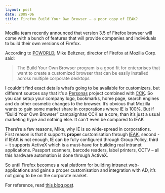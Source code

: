 ```yaml
---
layout: post
date: 2009-06
title: Firefox Build Your Own Browser – a poor copy of IEAK?
---
```


Mozilla team recently announced that version 3.5 of Firefox browser will come with a bunch of features that will provide companies and individuals to build their own versions of Firefox.

According to <a href="http://www.pcworld.com/businesscenter/article/166328/mozilla_to_let_enterprises_build_custom_firefox_browsers.html">PCWORLD</a>, Mike Beltzner, director of Firefox at Mozilla Corp. said:

> The Build Your Own Browser program is a good fit for enterprises that want to create a customized browser that can be easily installed across multiple corporate desktops

I couldn’t find exact details what’s going to be available for customizers, but different sources say that it’s a <a href="http://labs.mozilla.com/projects/firefox-personas/">Personas</a> project combined with <a href="http://www.mozilla.org/projects/cck/firefox/">CCK</a>. So you can setup your company logo, bookmarks, home page, search engines and do other cosmetic changes to the browser. It’s obvious that Mozilla wants to gain some market share in corporations where IE is 100%. But if “Build Your Own Browser” campaignhas CCK as a core, than it’s just a usual marketing hype and nothing else. It can't even be compared to IEAK

There’re a few reasons, Mike, why IE is so wide-spread in corporations. First reason is that it supports **proper** customisation through <a href="http://technet.microsoft.com/en-us/ie/bb219517.aspx">IEAK</a>, second - if IEAK is not enough, IE can be fully configured through Group Policy, third – it supports ActiveX which is a must-have for building real intranet applications. Passport scanners, barcode readers, label printers, CCTV – all this hardware automation is done through ActiveX.

So until Firefox becomes a real platform for building intranet web-applications and gains a proper customisation and integration with AD, it’s not going to be on the corporate market.

For reference, read <a href="http://blogs.msdn.com/ie/archive/2006/02/21/536353.aspx">this blog post</a>.